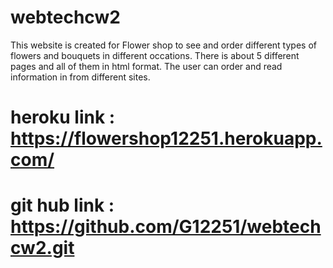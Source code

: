 # webtechcw2

This website is created for Flower shop to see and order different types of flowers and bouquets in different occations.
There is about 5 different pages and all of them in html format. The user can order and read information in from different sites. 

# heroku link : https://flowershop12251.herokuapp.com/
# git hub link : https://github.com/G12251/webtechcw2.git
